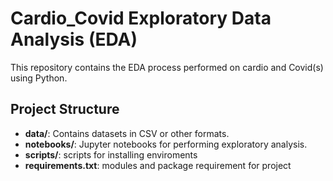 # Cardio_Covid Exploratory Data Analysis (EDA)

This repository contains the EDA process performed on cardio and Covid(s) using Python.

## Project Structure
- **data/**: Contains datasets in CSV or other formats.
- **notebooks/**: Jupyter notebooks for performing exploratory analysis.
- **scripts/**: scripts for installing enviroments
- **requirements.txt**: modules and package requirement for project
